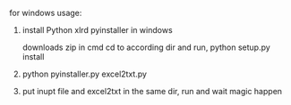 for windows usage:

1. install Python xlrd pyinstaller in windows
	
	downloads zip
	in cmd cd to according dir and run,
	python setup.py install

2. python pyinstaller.py excel2txt.py

3. put inupt file and excel2txt in the same dir, run and wait magic happen
